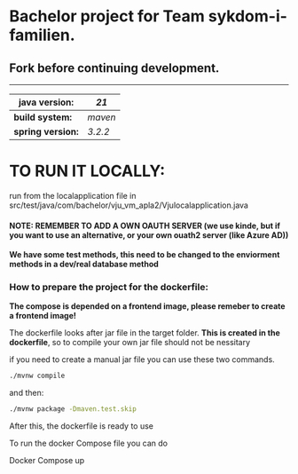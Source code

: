 # Bachelor project for Team sykdom-i-familien. 
## Fork before continuing development.

---

| java version:   | _21_         |  
|--------------|--------------|
| **build system:**   | _maven_      |
| **spring version:** | _3.2.2_      |


# TO RUN IT LOCALLY:
run from the localapplication file in src/test/java/com/bachelor/vju_vm_apla2/Vjulocalapplication.java

#### NOTE: REMEMBER TO ADD A OWN OAUTH SERVER (we use kinde, but if you want to use an alternative, or your own ouath2 server (like Azure AD))


**We have some test methods, this need to be changed to the enviorment methods in a dev/real database method**
### How to prepare the project for the dockerfile:
**The compose is depended on a frontend image, please remeber to create a frontend image!**

The dockerfile looks after jar file in the target folder. **This is created in the dockerfile**, so to compile your own jar file should not be nessitary

if you need to create a manual jar file you can use these two commands. 

```bash
./mvnw compile
```
and then:  
```bash 
./mvnw package -Dmaven.test.skip
```


After this, the dockerfile is ready to use

To run the docker Compose file you can do

Docker Compose up
